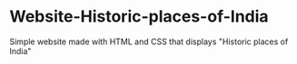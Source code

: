# Website-Historic-places-of-India
Simple website made with HTML and CSS that displays "Historic places of India" 
